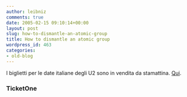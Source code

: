 ```yaml
---
author: leibniz
comments: true
date: 2005-02-15 09:10:14+00:00
layout: post
slug: how-to-dismantle-an-atomic-group
title: How to dismantle an atomic group
wordpress_id: 463
categories:
- old-blog
---
```


I biglietti per le date italiane degli U2 sono in vendita da stamattina. [Qui](http://www.ticketone.it/JumpNews.asp?idChannel=377&idNews=13393&idLang=IT&idUser=0&idPerf=1530435&data=23-07-2005&dal=23-07-2005&al=23-07-2005&space=18153&citta=4893).




### TicketOne
